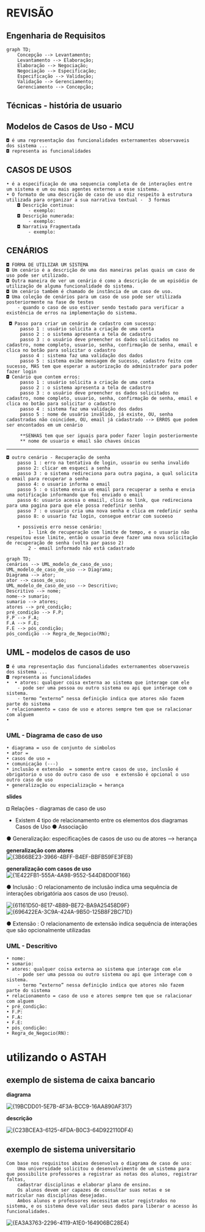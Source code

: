 # REVISÃO 
## Engenharia de Requisitos
```mermaid
graph TD;
    Concepção --> Levantamento;
    Levantamento --> Elaboração;
    Elaboração --> Negociação;
    Negociação --> Especificação;
    Especificação --> Validação;
    Validação --> Gerenciamento;
    Gerenciamento --> Concepção;
```
## Técnicas - história de usuario 

## Modelos de Casos de Uso - MCU
  
    ◘ é uma representação das funcionalidades externamentes observaveis dos sistema ...
    ◘ representa as funcionalidades
## CASOS DE USOS
    • é a especificação de uma sequencia completa de de interações entre um sistema e um ou mais agentes externos a esse sistema.
    • O formato de uma descrição de caso de uso diz respeito à estrutura utilizada para organizar a sua narrativa textual -  3 formas
        ◘ Descrição continua: 
            - exemplo: 
        ◘ Descrição numerada:
            - exemplo:
        ◘ Narrativa Fragmentada
            - exemplo:     
## CENÁRIOS 
    ◘ FORMA DE UTILIZAR UM SISTEMA
    ◘ Um cenário é a descrição de uma das maneiras pelas quais um caso de uso pode ser utilizado.
    ◘ Outra maneira de ver um cenário é como a descrição de um episódio de utilização de alguma funcionalidade do sistema. 
    ◘ Um cenário também é chamado de instância de um caso de uso.
    ◘ Uma coleção de cenários para um caso de uso pode ser utilizada posteriormente na fase de testes
        - quando o caso de uso estiver sendo testado para verificar a existência de erros na implementação do sistema.
    
     ◘ Passo para criar um cenário de cadastro com sucessp:
         passo 1 : usuário solicita a criação de uma conta
         passo 2 : o sistema apresenta a tela de cadastro
         passo 3 : o usuário deve preencher os dados solicitados no cadastro, nome completo, usuario, senha, confirmação de senha, email e clica no botão para solicitar o cadastro
         passo 4 : sistema faz uma validação dos dados
         passo 5 : sistema exibe mensagem de sucesso, cadastro feito com sucesso, MAS tem que esperar a autorização do administrador para poder fazer login
    ◘ Cenário que contem erros:
         passo 1 : usuário solicita a criação de uma conta
         passo 2 : o sistema apresenta a tela de cadastro
         passo 3 : o usuário deve preencher os dados solicitados no cadastro, nome completo, usuario, senha, confirmação de senha, email e clica no botão para solicitar o cadastro
         passo 4 : sistema faz uma validação dos dados
         passo 5 : nome de usuário inválido, já existe, OU, senha cadastradas não coincidem, OU, email já cadastrado --> ERROS que podem ser encontados em um cenário
         
         **SENHAS tem que ser iguais para poder fazer login posteriormente
         ** nome de usuario e email são chaves únicas 
---
    ◘ outro cenário - Recuperação de senha
        passo 1 : erro na tentativa de login, usuario ou senha invalido
        passo 2: clicar em esqueci a senha
        passo 3 : o sistema redireciona para outra pagina, a qual solicita o email para recuperar a senha
        passo 4: o usuario informa o email
        passo 5 : o sistema envia um email para recuperar a senha e envia uma notificação informando que foi enviado o email
        passo 6: usuario acessa o emaiil, clica no link, que redireciona para uma pagina para que ele possa redefinir senha
        passo 7 : o usuario cria uma nova senha e clica em redefinir senha
        passo 8: o usuario faz login, consegue entrar com suceeso
    
        • possiveis erro nesse cenário: 
            1- link de recuperação com limite de tempo, e o usuario não respeitou esse limite, então o usuario deve fazer uma nova solicitação de recuperação de senha (volta par passo 2)
            2 - email informado não está cadastrado
         
```mermaid
graph TD;
cenários --> UML_modelo_de_caso_de_uso;
UML_modelo_de_caso_de_uso --> Diagrama;
Diagrama --> ator;
ator --> casos_de_uso;
UML_modelo_de_caso_de_uso --> Descritivo;
Descritivo --> nome;
nome--> sumario;
sumario --> atores;
atores --> pré_condição;
pré_condição --> F.P;
F.P --> F.A;
F.A --> F.E;
F.E --> pós_condição;
pós_condição --> Regra_de_Negocio(RN);

```
## UML - modelos de casos de uso
  
    ◘ é uma representação das funcionalidades externamentes observaveis dos sistema ...
    ◘ representa as funcionalidades
    •  • atores: qualquer coisa externa ao sistema que interage com ele
        - pode ser uma pessoa ou outro sistema ou api que interage com o sistema.
        - termo “externo” nessa definição indica que atores não fazem parte do sistema
    • relacionamento = caso de uso e atores sempre tem que se ralacionar com alguem
    • 
     
### UML - Diagrama de caso de uso 
    • diagrama = uso de conjunto de simbolos
    • ator =  
    • casos de uso = 
    • comunicação (---)
    • inclusão e extensão  = somente entre casos de uso, inclusão é obrigatorio o uso do outro caso de uso  e extensão é opcional o uso outro caso de uso
    • generalização ou especialização = herança
**slides**

◘ Relações - diagramas de caso de uso
  -  Existem 4 tipo de relacionamento entre os elementos dos diagramas Casos de Uso
● Associação

● Generalização: especificações de casos de uso ou de atores --> herança

**generalização com atores**
![{3B66BE23-3966-4BFF-B4EF-BBFB59FE3FEB}](https://github.com/user-attachments/assets/4a2bf43a-cf18-4df4-aef2-a08aac0a228a)

**generalização com casos de uso**
![{1E422FB1-555A-4A98-9552-544D8D00F166}](https://github.com/user-attachments/assets/9b72f9b3-8175-4ef9-b76b-5de13dd07a11)

● Inclusão : O relacionamento de inclusão indica uma sequência de interações obrigatória aos casos de uso (reuso).

![{61161D50-8E17-4B89-BE72-BA9A25458D9F}](https://github.com/user-attachments/assets/71485280-996c-4534-a241-f28918b90720)
![{696422EA-3C9A-424A-9B50-125B8F2BC71D}](https://github.com/user-attachments/assets/5a73975f-9ec8-4941-937b-83dc86ce4a71)


● Extensão : O relacionamento de extensão indica sequência de interações que são opcionalmente utilizadas
        

    
### UML - Descritivo
    • nome:
    • sumario:
    • atores: qualquer coisa externa ao sistema que interage com ele
        - pode ser uma pessoa ou outro sistema ou api que interage com o sistema.
        - termo “externo” nessa definição indica que atores não fazem parte do sistema
    • relacionamento = caso de uso e atores sempre tem que se ralacionar com alguem
    • pré_condição:
    • F.P:
    • F.A:
    • F.E:
    • pós_condição:
    • Regra_de_Negocio(RN):

# utilizando o ASTAH 
## exemplo de sistema de caixa bancario
**diagrama**

![{19BCDD01-5E7B-4F3A-BCC9-16AA890AF317}](https://github.com/user-attachments/assets/e5b2abae-9130-47fb-aac9-e05c6e762c76)

**descrição**

![{C23BCEA3-6125-4FDA-B0C3-64D922110DF4}](https://github.com/user-attachments/assets/a1781bea-7cfc-4eeb-9118-57819f9d0651)

## exemplo de sistema universitario
    Com base nos requisitos abaixo desenvolva o diagrama de caso de uso:
        Uma universidade solicitou o desenvolvimento de um sistema para que possibilite professores a registrar as notas dos alunos, registrar faltas,
        cadastrar disciplinas e elaborar plano de ensino.
        Os alunos devem ser capazes de consultar suas notas e se matricular nas disciplinas desejadas.
        Ambos alunos e professores necessitam estar registrados no sistema, e os sistema deve validar seus dados para liberar o acesso às funcionalidades.

![{EA3A3763-2296-4119-A1E0-164906BC28E4}](https://github.com/user-attachments/assets/f06500a4-b3b4-48a8-9274-d7c9215e570d)

